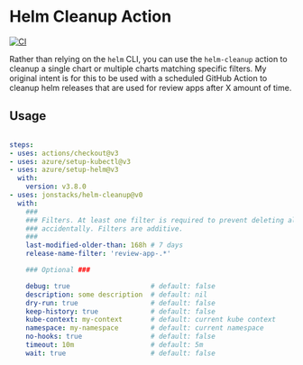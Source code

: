 # Helm Cleanup Action

[![CI](https://github.com/jonstacks/helm-cleanup/actions/workflows/ci.yml/badge.svg)](https://github.com/jonstacks/helm-cleanup/actions/workflows/ci.yml)

Rather than relying on the `helm` CLI, you can use the `helm-cleanup` action to cleanup a single chart or multiple charts matching specific filters.
My original intent is for this to be used with a scheduled GitHub Action to cleanup helm releases that are used for review apps after X amount of time.


## Usage

```yaml

steps:
- uses: actions/checkout@v3
- uses: azure/setup-kubectl@v3
- uses: azure/setup-helm@v3
  with:
    version: v3.8.0
- uses: jonstacks/helm-cleanup@v0
  with:
    ### 
    ### Filters. At least one filter is required to prevent deleting all releases
    ### accidentally. Filters are additive.
    ###
    last-modified-older-than: 168h # 7 days
    release-name-filter: 'review-app-.*'

    ### Optional ###

    debug: true                    # default: false
    description: some description  # default: nil
    dry-run: true                  # default: false
    keep-history: true             # default: false
    kube-context: my-context       # default: current kube context
    namespace: my-namespace        # default: current namespace
    no-hooks: true                 # default: false
    timeout: 10m                   # default: 5m
    wait: true                     # default: false
```
